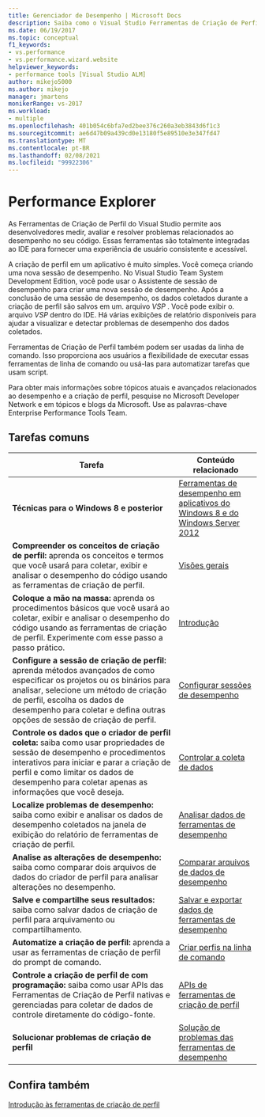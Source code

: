```yaml
---
title: Gerenciador de Desempenho | Microsoft Docs
description: Saiba como o Visual Studio Ferramentas de Criação de Perfil permitir que os desenvolvedores meçam, avaliem e direcionem problemas relacionados ao desempenho em seu código.
ms.date: 06/19/2017
ms.topic: conceptual
f1_keywords:
- vs.performance
- vs.performance.wizard.website
helpviewer_keywords:
- performance tools [Visual Studio ALM]
author: mikejo5000
ms.author: mikejo
manager: jmartens
monikerRange: vs-2017
ms.workload:
- multiple
ms.openlocfilehash: 401b054c6bfa7ed2bee376c260a3eb3843d6f1c3
ms.sourcegitcommit: ae6d47b09a439cd0e13180f5e89510e3e347fd47
ms.translationtype: MT
ms.contentlocale: pt-BR
ms.lasthandoff: 02/08/2021
ms.locfileid: "99922306"
---
```

# <a name="performance-explorer"></a>Performance Explorer

As Ferramentas de Criação de Perfil do Visual Studio permite aos desenvolvedores medir, avaliar e resolver problemas relacionados ao desempenho no seu código. Essas ferramentas são totalmente integradas ao IDE para fornecer uma experiência de usuário consistente e acessível.

A criação de perfil em um aplicativo é muito simples. Você começa criando uma nova sessão de desempenho. No Visual Studio Team System Development Edition, você pode usar o Assistente de sessão de desempenho para criar uma nova sessão de desempenho. Após a conclusão de uma sessão de desempenho, os dados coletados durante a criação de perfil são salvos em um. arquivo *VSP* . Você pode exibir o. arquivo *VSP* dentro do IDE. Há várias exibições de relatório disponíveis para ajudar a visualizar e detectar problemas de desempenho dos dados coletados.

Ferramentas de Criação de Perfil também podem ser usadas da linha de comando. Isso proporciona aos usuários a flexibilidade de executar essas ferramentas de linha de comando ou usá-las para automatizar tarefas que usam script.

Para obter mais informações sobre tópicos atuais e avançados relacionados ao desempenho e a criação de perfil, pesquise no Microsoft Developer Network e em tópicos e blogs da Microsoft. Use as palavras-chave Enterprise Performance Tools Team.

## <a name="common-tasks"></a>Tarefas comuns

|Tarefa|Conteúdo relacionado|
|----------|---------------------|
|**Técnicas para o Windows 8 e posterior**|[Ferramentas de desempenho em aplicativos do Windows 8 e do Windows Server 2012](../profiling/performance-tools-on-windows-8-and-windows-server-2012-applications.md)|
|**Compreender os conceitos de criação de perfil:** aprenda os conceitos e termos que você usará para coletar, exibir e analisar o desempenho do código usando as ferramentas de criação de perfil.|[Visões gerais](../profiling/overviews-performance-tools.md)|
|**Coloque a mão na massa:** aprenda os procedimentos básicos que você usará ao coletar, exibir e analisar o desempenho do código usando as ferramentas de criação de perfil. Experimente com esse passo a passo prático.|[Introdução](../profiling/getting-started-with-performance-tools.md)|
|**Configure a sessão de criação de perfil:** aprenda métodos avançados de como especificar os projetos ou os binários para analisar, selecione um método de criação de perfil, escolha os dados de desempenho para coletar e defina outras opções de sessão de criação de perfil.|[Configurar sessões de desempenho](../profiling/configuring-performance-sessions.md)|
|**Controle os dados que o criador de perfil coleta:** saiba como usar propriedades de sessão de desempenho e procedimentos interativos para iniciar e parar a criação de perfil e como limitar os dados de desempenho para coletar apenas as informações que você deseja.|[Controlar a coleta de dados](../profiling/controlling-data-collection.md)|
|**Localize problemas de desempenho:** saiba como exibir e analisar os dados de desempenho coletados na janela de exibição do relatório de ferramentas de criação de perfil.|[Analisar dados de ferramentas de desempenho](../profiling/analyzing-performance-tools-data.md)|
|**Analise as alterações de desempenho:** saiba como comparar dois arquivos de dados do criador de perfil para analisar alterações no desempenho.|[Comparar arquivos de dados de desempenho](../profiling/comparing-performance-data-files.md)|
|**Salve e compartilhe seus resultados:** saiba como salvar dados de criação de perfil para arquivamento ou compartilhamento.|[Salvar e exportar dados de ferramentas de desempenho](../profiling/saving-and-exporting-performance-tools-data.md)|
|**Automatize a criação de perfil:** aprenda a usar as ferramentas de criação de perfil do prompt de comando.|[Criar perfis na linha de comando](../profiling/using-the-profiling-tools-from-the-command-line.md)|
|**Controle a criação de perfil de com programação:** saiba como usar APIs das Ferramentas de Criação de Perfil nativas e gerenciadas para coletar de dados de controle diretamente do código-fonte.|[APIs de ferramentas de criação de perfil](../profiling/profiling-tools-apis.md)|
|**Solucionar problemas de criação de perfil**|[Solução de problemas das ferramentas de desempenho](../profiling/troubleshooting-performance-tools-issues.md)|

## <a name="see-also"></a>Confira também

[Introdução às ferramentas de criação de perfil](../profiling/profiling-feature-tour.md)
